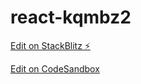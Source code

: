 # react-kqmbz2

[Edit on StackBlitz ⚡️](https://stackblitz.com/edit/react-kqmbz2)

[Edit on CodeSandbox](https://codesandbox.io/s/silly-williams-sk06z)
